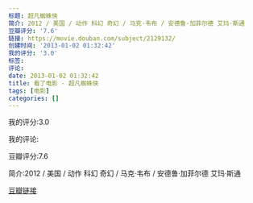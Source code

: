 ```yaml
---
标题: 超凡蜘蛛侠
简介: 2012 / 美国 / 动作 科幻 奇幻 / 马克·韦布 / 安德鲁·加菲尔德 艾玛·斯通
豆瓣评分: '7.6'
链接: https://movie.douban.com/subject/2129132/
创建时间: '2013-01-02 01:32:42'
我的评分: '3.0'
标签:
评论:
date: 2013-01-02 01:32:42
title: 看了电影 - 超凡蜘蛛侠
tags: [电影]
categories: []
---
```


我的评分:3.0

我的评论:

豆瓣评分:7.6

简介:2012 / 美国 / 动作 科幻 奇幻 / 马克·韦布 / 安德鲁·加菲尔德 艾玛·斯通

[豆瓣链接](https://movie.douban.com/subject/2129132/)

